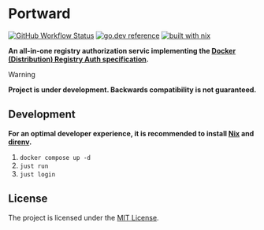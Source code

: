 # Portward

[![GitHub Workflow Status](https://img.shields.io/github/actions/workflow/status/portward/portward/ci.yaml?style=flat-square)](https://github.com/portward/portward/actions/workflows/ci.yaml)
[![go.dev reference](https://img.shields.io/badge/go.dev-reference-007d9c?logo=go&logoColor=white&style=flat-square)](https://pkg.go.dev/mod/github.com/portward/portward)
[![built with nix](https://img.shields.io/badge/builtwith-nix-7d81f7?style=flat-square)](https://builtwithnix.org)

**An all-in-one registry authorization servic implementing the [Docker (Distribution) Registry Auth specification](https://github.com/distribution/distribution/tree/main/docs/spec/auth).**

> [!WARNING]
> **Project is under development. Backwards compatibility is not guaranteed.**

## Development

**For an optimal developer experience, it is recommended to install [Nix](https://nixos.org/download.html) and [direnv](https://direnv.net/docs/installation.html).**

1. `docker compose up -d`
1. `just run`
1. `just login`

## License

The project is licensed under the [MIT License](LICENSE).
